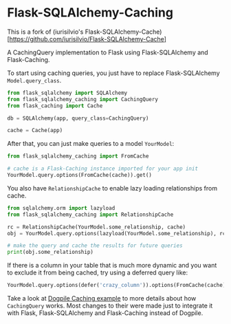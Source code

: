 Flask-SQLAlchemy-Caching
========================

This is a fork of (iurisilvio's Flask-SQLAlchemy-Cache)[https://github.com/iurisilvio/Flask-SQLAlchemy-Cache]

A CachingQuery implementation to Flask using Flask-SQLAlchemy and Flask-Caching.

To start using caching queries, you just have to replace Flask-SQLAlchemy `Model.query_class`.

```python
from flask_sqlalchemy import SQLAlchemy
from flask_sqlalchemy_caching import CachingQuery
from flask_caching import Cache

db = SQLAlchemy(app, query_class=CachingQuery)

cache = Cache(app)
```

After that, you can just make queries to a model `YourModel`:

```python
from flask_sqlalchemy_caching import FromCache

# cache is a Flask-Caching instance imported for your app init
YourModel.query.options(FromCache(cache)).get()
```

You also have `RelationshipCache` to enable lazy loading relationships from
cache.

```python
from sqlalchemy.orm import lazyload
from flask_sqlalchemy_caching import RelationshipCache

rc = RelationshipCache(YourModel.some_relationship, cache)
obj = YourModel.query.options(lazyload(YourModel.some_relationship), rc).get()

# make the query and cache the results for future queries
print(obj.some_relationship)
```

If there is a column in your table that is much more dynamic and you want to exclude it from
being cached, try using a deferred query like:
```python
YourModel.query.options(defer('crazy_column')).options(FromCache(cache)).get()
```

Take a look at [Dogpile Caching example][] to more details about how
`CachingQuery` works. Most changes to their were made just to integrate it
with Flask, Flask-SQLAlchemy and Flask-Caching instead of Dogpile.

[Dogpile Caching example]: http://docs.sqlalchemy.org/en/latest/orm/examples.html?highlight=dogpile#module-examples.dogpile_caching
